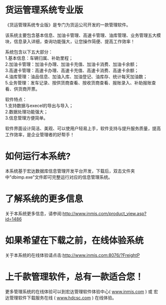# 货运管理系统专业版

《货运管理系统专业版》是专门为货运公司开发的一款管理软件。

该系统主要包含基本信息、加油卡管理、高速卡管理、油库管理、业务管理五大模块，信息录入详细，查询功能强大，让您操作简便、提高工作效率！ 

系统包含以下五大部分：   
1.基本信息：车辆归属、补助里程；   
2.加油卡管理：加油卡办理、加油卡充值、加油卡消费、加油卡余额；   
3.高速卡管理：高速卡办理、高速卡充值、高速卡消费、高速卡余额；   
4.油库管理：油品信息、加油入库、加油登记、油库存、统计每天加油数；   
5.业务管理：发车记录、按供货商查看、按收货商查看、报账录入、补助报账查看、供货商开票。 

软件特点：   
1.支持数据与execel的导出与导入；   
2.数据处理功能强大；   
3.信息管理方便简单。 

软件界面设计简洁、美观、可以使用户轻易上手，软件支持与提升服务质量，提高工作效率，是企业管理者的好帮手！

# 如何运行本系统?

本系统基于宏达数据库信息管理开发平台开发，下载后，双击文件夹中"dbimp.exe"文件即可完整运行对应的信息管理系统。

# 了解系统的更多信息

关于本系统更多信息，请参阅:http://www.inmis.com/product_view.asp?id=1486

# 如果希望在下载之前，在线体验系统

关于本系统的在线体验请点击:http://www.inmis.com:8076/?FreightP

# 上千款管理软件，总有一款适合您！

更多管理系统的在线体验可以到宏达管理软件体验中心( www.inmis.com ) 或 宏达管理软件下载服务在线 ( www.hdcsc.com ) 在线体验。

